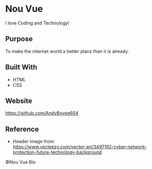 # Nou Vue
I love Coding and Technology!

## Purpose
To make the internet world a better place than it is already.

## Built With
* HTML
* CSS

## Website
https://github.com/AndyBoyee604

## Reference
* Header image from: <br />
https://www.vecteezy.com/vector-art/3497192-cyber-network-protection-future-technology-background

©️Nou Vue Bio